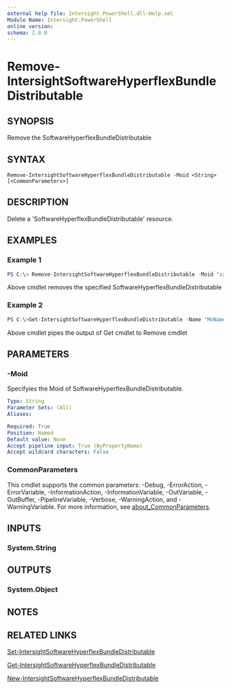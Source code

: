 ```yaml
---
external help file: Intersight.PowerShell.dll-Help.xml
Module Name: Intersight.PowerShell
online version:
schema: 2.0.0
---
```


# Remove-IntersightSoftwareHyperflexBundleDistributable

## SYNOPSIS
Remove the SoftwareHyperflexBundleDistributable

## SYNTAX

```
Remove-IntersightSoftwareHyperflexBundleDistributable -Moid <String> [<CommonParameters>]
```

## DESCRIPTION
Delete a &apos;SoftwareHyperflexBundleDistributable&apos; resource.

## EXAMPLES

### Example 1
```powershell
PS C:\> Remove-IntersightSoftwareHyperflexBundleDistributable -Moid "xxxxxxxxxxxxxxxxxxxxxxxxxxx"
```
Above cmdlet removes the specified SoftwareHyperflexBundleDistributable 

### Example 2
```powershell
PS C:\>Get-IntersightSoftwareHyperflexBundleDistributable -Name "MoName"|  Remove-IntersightSoftwareHyperflexBundleDistributable
```
Above cmdlet pipes the output of Get cmdlet to Remove cmdlet

## PARAMETERS

### -Moid
Specifyies the Moid of SoftwareHyperflexBundleDistributable.

```yaml
Type: String
Parameter Sets: (All)
Aliases:

Required: True
Position: Named
Default value: None
Accept pipeline input: True (ByPropertyName)
Accept wildcard characters: False
```

### CommonParameters
This cmdlet supports the common parameters: -Debug, -ErrorAction, -ErrorVariable, -InformationAction, -InformationVariable, -OutVariable, -OutBuffer, -PipelineVariable, -Verbose, -WarningAction, and -WarningVariable. For more information, see [about_CommonParameters](http://go.microsoft.com/fwlink/?LinkID=113216).

## INPUTS

### System.String

## OUTPUTS

### System.Object
## NOTES

## RELATED LINKS

[Set-IntersightSoftwareHyperflexBundleDistributable](./Set-IntersightSoftwareHyperflexBundleDistributable.md)

[Get-IntersightSoftwareHyperflexBundleDistributable](./Get-IntersightSoftwareHyperflexBundleDistributable.md)

[New-IntersightSoftwareHyperflexBundleDistributable](./New-IntersightSoftwareHyperflexBundleDistributable.md)

